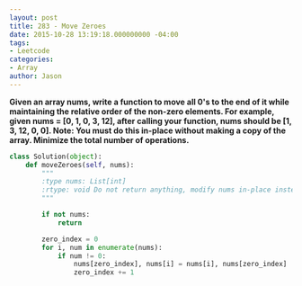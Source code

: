 ```yaml
---
layout: post
title: 283 - Move Zeroes
date: 2015-10-28 13:19:18.000000000 -04:00
tags:
- Leetcode
categories:
- Array
author: Jason
---
```

**Given an array nums, write a function to move all 0's to the end of it while maintaining the relative order of the non-zero elements. For example, given nums = [0, 1, 0, 3, 12], after calling your function, nums should be [1, 3, 12, 0, 0]. Note: You must do this in-place without making a copy of the array. Minimize the total number of operations.**

``` python
class Solution(object):
    def moveZeroes(self, nums):
        """
        :type nums: List[int]
        :rtype: void Do not return anything, modify nums in-place instead.
        """

        if not nums:
            return

        zero_index = 0
        for i, num in enumerate(nums):
            if num != 0:
                nums[zero_index], nums[i] = nums[i], nums[zero_index]
                zero_index += 1
```
